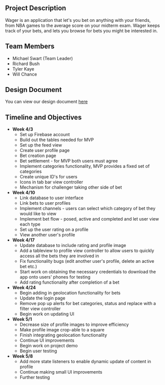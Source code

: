 ## Project Description
Wager is an application that let's you bet on anything with your friends, from NBA games to the average score on your midterm exam. Wager keeps track of your bets, and lets you browse for bets you might be interested in. 

## Team Members
 - Michael Swart (Team Leader)
 - Richard Bush
 - Tyler Kaye
 - Will Chance

## Design Document
You can view our design document [here](designdoc-2.pdf)

## Timeline and Objectives 
- **Week 4/3**
	- Set up Firebase account 
	- Build out the tables needed for MVP 
	- Set up the feed view
	- Create user profile page
	- Bet creation page 
	- Bet settlement - for MVP both users must agree
	- Implement categories functionality, MVP provides a fixed set of categories
	- Create unique ID's for users
	- Icons in tab bar view controller
	- Mechanism for challenger taking other side of bet
- **Week 4/10**
	- Link database to user interface 
	- Link bets to user profiles
	- Implement channels - users can select which category of bet they would like to view
	- Implement bet flow - posed, active and completed and let user view each type
	- Set up the user rating on a profile
	- View another user's profile
- **Week 4/17**
	- Update database to include rating and profile image
	- Add a tableview to profile view controller to allow users to quickly access all the bets they are involved in
	- Fix functionality bugs (edit another user's profile, delete an active bet etc.) 
	- Start work on obtaining the necessary credentials to download the app onto users' phones for testing
	- Add rating functionality after completion of a bet
- **Week 4/24**
	- Begin adding in geolocation functionality for bets
	- Update the login page
	- Remove pop up alerts for bet categories, status and replace with a filter view controller 
	- Begin work on updating UI
- **Week 5/1**
	- Decrease size of profile images to improve efficiency
	- Make profile image crop-able to a square
	- Finish integrating geolocation functionality
	- Continue UI improvements
	- Begin work on project demo 
	- Begin user testing
- **Week 5/8**
	- Add more state listeners to enable dynamic update of content in profile 
	- Continue making small UI improvements
	- Further testing

